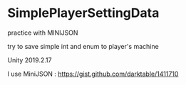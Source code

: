 # SimplePlayerSettingData
practice with MINIJSON

try to save simple int and enum to player's machine

Unity 2019.2.17

I use MiniJSON : 
https://gist.github.com/darktable/1411710
